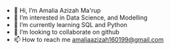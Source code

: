 - 👋 Hi, I’m Amalia Azizah Ma'rup
- 👀 I’m interested in Data Science, and Modelling
- 🌱 I’m currently learning SQL and Python
- 💞️ I’m looking to collaborate on github
- 📫 How to reach me amaliaazizah160199@gmail.com

<!---
amaliaazizahm/amaliaazizahm is a ✨ special ✨ repository because its `README.md` (this file) appears on your GitHub profile.
You can click the Preview link to take a look at your changes.
--->
